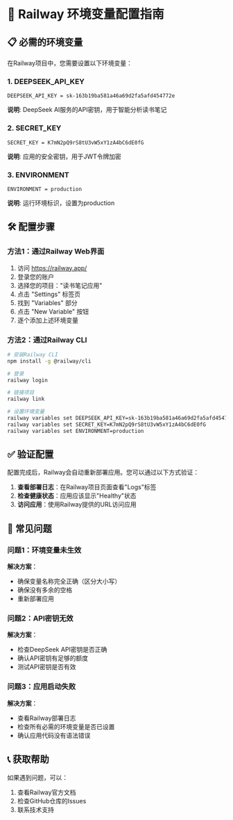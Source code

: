 # 🔑 Railway 环境变量配置指南

## 📋 必需的环境变量

在Railway项目中，您需要设置以下环境变量：

### 1. DEEPSEEK_API_KEY
```
DEEPSEEK_API_KEY = sk-163b19ba581a46a69d2fa5afd454772e
```
**说明**: DeepSeek AI服务的API密钥，用于智能分析读书笔记

### 2. SECRET_KEY
```
SECRET_KEY = K7mN2pQ9rS8tU3vW5xY1zA4bC6dE0fG
```
**说明**: 应用的安全密钥，用于JWT令牌加密

### 3. ENVIRONMENT
```
ENVIRONMENT = production
```
**说明**: 运行环境标识，设置为production

## 🛠️ 配置步骤

### 方法1：通过Railway Web界面
1. 访问 https://railway.app/
2. 登录您的账户
3. 选择您的项目："读书笔记应用"
4. 点击 "Settings" 标签页
5. 找到 "Variables" 部分
6. 点击 "New Variable" 按钮
7. 逐个添加上述环境变量

### 方法2：通过Railway CLI
```bash
# 安装Railway CLI
npm install -g @railway/cli

# 登录
railway login

# 链接项目
railway link

# 设置环境变量
railway variables set DEEPSEEK_API_KEY=sk-163b19ba581a46a69d2fa5afd454772e
railway variables set SECRET_KEY=K7mN2pQ9rS8tU3vW5xY1zA4bC6dE0fG
railway variables set ENVIRONMENT=production
```

## ✅ 验证配置

配置完成后，Railway会自动重新部署应用。您可以通过以下方式验证：

1. **查看部署日志**：在Railway项目页面查看"Logs"标签
2. **检查健康状态**：应用应该显示"Healthy"状态
3. **访问应用**：使用Railway提供的URL访问应用

## 🚨 常见问题

### 问题1：环境变量未生效
**解决方案**：
- 确保变量名称完全正确（区分大小写）
- 确保没有多余的空格
- 重新部署应用

### 问题2：API密钥无效
**解决方案**：
- 检查DeepSeek API密钥是否正确
- 确认API密钥有足够的额度
- 测试API密钥是否有效

### 问题3：应用启动失败
**解决方案**：
- 查看Railway部署日志
- 检查所有必需的环境变量是否已设置
- 确认应用代码没有语法错误

## 📞 获取帮助

如果遇到问题，可以：
1. 查看Railway官方文档
2. 检查GitHub仓库的Issues
3. 联系技术支持
